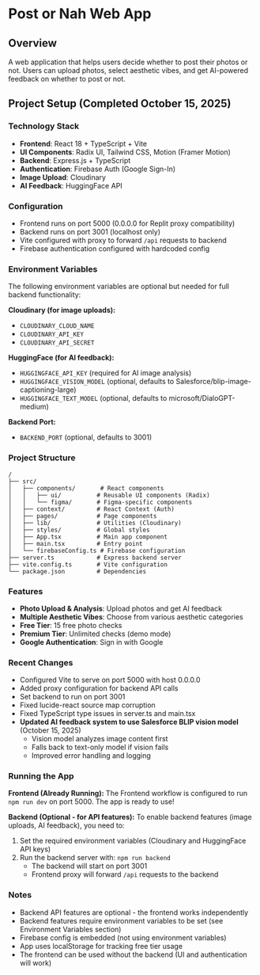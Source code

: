 # Post or Nah Web App

## Overview
A web application that helps users decide whether to post their photos or not. Users can upload photos, select aesthetic vibes, and get AI-powered feedback on whether to post or not.

## Project Setup (Completed October 15, 2025)

### Technology Stack
- **Frontend**: React 18 + TypeScript + Vite
- **UI Components**: Radix UI, Tailwind CSS, Motion (Framer Motion)
- **Backend**: Express.js + TypeScript
- **Authentication**: Firebase Auth (Google Sign-In)
- **Image Upload**: Cloudinary
- **AI Feedback**: HuggingFace API

### Configuration
- Frontend runs on port 5000 (0.0.0.0 for Replit proxy compatibility)
- Backend runs on port 3001 (localhost only)
- Vite configured with proxy to forward `/api` requests to backend
- Firebase authentication configured with hardcoded config

### Environment Variables
The following environment variables are optional but needed for full backend functionality:

**Cloudinary (for image uploads):**
- `CLOUDINARY_CLOUD_NAME`
- `CLOUDINARY_API_KEY`
- `CLOUDINARY_API_SECRET`

**HuggingFace (for AI feedback):**
- `HUGGINGFACE_API_KEY` (required for AI image analysis)
- `HUGGINGFACE_VISION_MODEL` (optional, defaults to Salesforce/blip-image-captioning-large)
- `HUGGINGFACE_TEXT_MODEL` (optional, defaults to microsoft/DialoGPT-medium)

**Backend Port:**
- `BACKEND_PORT` (optional, defaults to 3001)

### Project Structure
```
/
├── src/
│   ├── components/       # React components
│   │   ├── ui/          # Reusable UI components (Radix)
│   │   └── figma/       # Figma-specific components
│   ├── context/         # React Context (Auth)
│   ├── pages/           # Page components
│   ├── lib/             # Utilities (Cloudinary)
│   ├── styles/          # Global styles
│   ├── App.tsx          # Main app component
│   ├── main.tsx         # Entry point
│   └── firebaseConfig.ts # Firebase configuration
├── server.ts            # Express backend server
├── vite.config.ts       # Vite configuration
└── package.json         # Dependencies
```

### Features
- **Photo Upload & Analysis**: Upload photos and get AI feedback
- **Multiple Aesthetic Vibes**: Choose from various aesthetic categories
- **Free Tier**: 15 free photo checks
- **Premium Tier**: Unlimited checks (demo mode)
- **Google Authentication**: Sign in with Google

### Recent Changes
- Configured Vite to serve on port 5000 with host 0.0.0.0
- Added proxy configuration for backend API calls
- Set backend to run on port 3001
- Fixed lucide-react source map corruption
- Fixed TypeScript type issues in server.ts and main.tsx
- **Updated AI feedback system to use Salesforce BLIP vision model** (October 15, 2025)
  - Vision model analyzes image content first
  - Falls back to text-only model if vision fails
  - Improved error handling and logging

### Running the App

**Frontend (Already Running):**
The Frontend workflow is configured to run `npm run dev` on port 5000. The app is ready to use!

**Backend (Optional - for API features):**
To enable backend features (image uploads, AI feedback), you need to:
1. Set the required environment variables (Cloudinary and HuggingFace API keys)
2. Run the backend server with: `npm run backend`
   - The backend will start on port 3001
   - Frontend proxy will forward `/api` requests to the backend

### Notes
- Backend API features are optional - the frontend works independently
- Backend features require environment variables to be set (see Environment Variables section)
- Firebase config is embedded (not using environment variables)
- App uses localStorage for tracking free tier usage
- The frontend can be used without the backend (UI and authentication will work)
